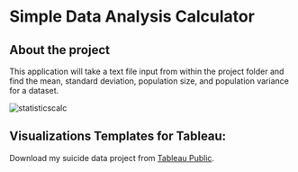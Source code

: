 # Simple Data Analysis Calculator

## About the project

This application will take a text file input from within the project folder and find the mean, standard deviation, population size, and population variance for a dataset. 

![statisticscalc](https://user-images.githubusercontent.com/110789514/209882842-33687bb2-bd64-49ae-ae16-62f28f68bef6.png)

## Visualizations Templates for Tableau: 

Download my suicide data project from [Tableau Public](https://public.tableau.com/app/profile/sheraadamsmedia/viz/SuicideDataAnalysis_16577546147860/Dashboard1).
